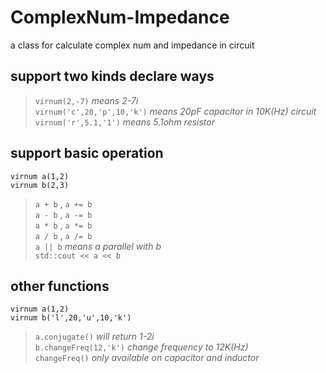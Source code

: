 # ComplexNum-Impedance
a class for calculate complex num and impedance in circuit  
## **support two kinds declare ways**  
>``virnum(2,-7)`` _means 2-7i_\
>``virnum('c',20,'p',10,'k')`` _means 20pF capacitor in 10K(Hz) circuit_\
>``virnum('r',5.1,'1')`` _means 5.1ohm resistor_
## **support basic operation**
``virnum a(1,2)``\
``virnum b(2,3)``
>``a + b`` , ``a += b``\
>``a - b`` , ``a -= b``\
>``a * b`` , ``a *= b``\
>``a / b`` , ``a /= b``\
>``a || b`` _means a parallel with b_\
>``std::cout << a << b``
## **other functions**
``virnum a(1,2)``\
``virnum b('l',20,'u',10,'k')``
>``a.conjugate()`` _will return 1-2i_\
>``b.changeFreq(12,'k')`` _change frequency to 12K(Hz)_\
>``changeFreq()`` _only available on capacitor and inductor_
